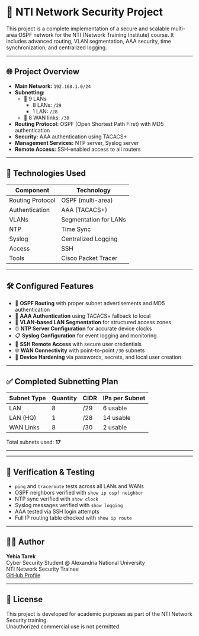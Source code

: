# 🔐 NTI Network Security Project

This project is a complete implementation of a secure and scalable multi-area OSPF network for the NTI (Network Training Institute) course. It includes advanced routing, VLAN segmentation, AAA security, time synchronization, and centralized logging.

---

## 🌐 Project Overview

- **Main Network:** `192.168.1.0/24`
- **Subnetting:**
  - 🔹 9 LANs  
    - 8 LANs: `/29`  
    - 1 LAN: `/28`
  - 🔹 8 WAN links: `/30`
- **Routing Protocol:** OSPF (Open Shortest Path First) with MD5 authentication
- **Security:** AAA authentication using TACACS+
- **Management Services:** NTP server, Syslog server
- **Remote Access:** SSH-enabled access to all routers

---

## 🧱 Technologies Used

| Component          | Technology       |
|-------------------|------------------|
| Routing Protocol   | OSPF (multi-area)|
| Authentication     | AAA (TACACS+)    |
| VLANs              | Segmentation for LANs |
| NTP                | Time Sync        |
| Syslog             | Centralized Logging |
| Access             | SSH              |
| Tools              | Cisco Packet Tracer |

---

## 🛠️ Configured Features

- 🔐 **OSPF Routing** with proper subnet advertisements and MD5 authentication
- 👥 **AAA Authentication** using TACACS+ fallback to local
- 🧩 **VLAN-based LAN Segmentation** for structured access zones
- ⏰ **NTP Server Configuration** for accurate device clocks
- 📋 **Syslog Configuration** for event logging and monitoring
- 🔐 **SSH Remote Access** with secure user credentials
- 🌐 **WAN Connectivity** with point-to-point `/30` subnets
- 🚦 **Device Hardening** via passwords, secrets, and local user creation

---

## ✅ Completed Subnetting Plan

| Subnet Type | Quantity | CIDR   | IPs per Subnet |
|-------------|----------|--------|----------------|
| LAN         | 8        | /29    | 6 usable       |
| LAN (HQ)    | 1        | /28    | 14 usable      |
| WAN Links   | 8        | /30    | 2 usable       |

Total subnets used: **17**

---

---

## 🔎 Verification & Testing

- `ping` and `traceroute` tests across all LANs and WANs
- OSPF neighbors verified with `show ip ospf neighbor`
- NTP sync verified with `show clock`
- Syslog messages verified with `show logging`
- AAA tested via SSH login attempts
- Full IP routing table checked with `show ip route`

---

## 👨‍💻 Author

**Yehia Tarek**  
Cyber Security Student @ Alexandria National University  
NTI Network Security Trainee  
[GitHub Profile](https://github.com/yehia-dev)

---

## 📜 License

This project is developed for academic purposes as part of the NTI Network Security training.  
Unauthorized commercial use is not permitted.
